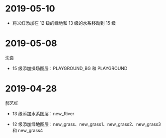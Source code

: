 <!--
    对于那些不确定的，对其他分支或其他功能有影响的改动，在此添加日志
    最新的日志添加在最上方
-->

# 2019-05-10

- 将义红添加在 12 级的绿地和 13 级的水系移动到 15 级

# 2019-05-08

沈良

- 15 级添加操场图层：PLAYGROUND_BG 和 PLAYGROUND

# 2019-04-28

郝艺红

- 13 级添加水系图层：new_River

- 12 级添加绿地图层：new_grass、new_grass1、new_grass2、new_grass3 和 new_grass4

